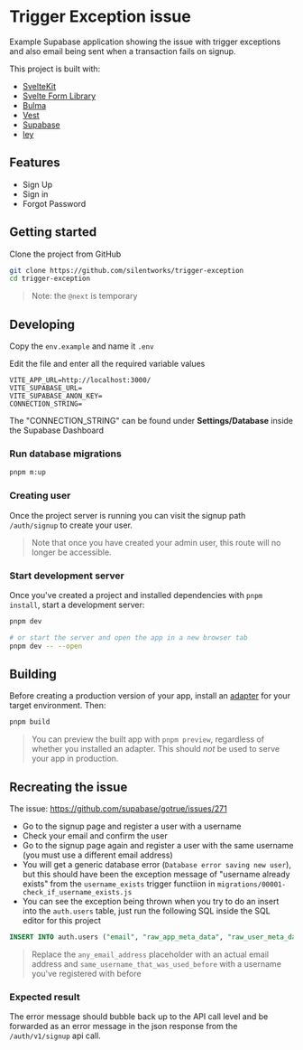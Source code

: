 # Trigger Exception issue

Example Supabase application showing the issue with trigger exceptions and also email being sent when a transaction fails on signup.

This project is built with:

- [SvelteKit](https://kit.svelte.dev/)
- [Svelte Form Library](https://github.com/tjinauyeung/svelte-forms-lib)
- [Bulma](https://bulma.io/)
- [Vest](https://vestjs.dev/)
- [Supabase](https://supabase.com/)
- [ley](https://github.com/lukeed/ley)

## Features

- Sign Up
- Sign in
- Forgot Password

## Getting started

Clone the project from GitHub

```sh
git clone https://github.com/silentworks/trigger-exception
cd trigger-exception
```

> Note: the `@next` is temporary

## Developing

Copy the `env.example` and name it `.env`

Edit the file and enter all the required variable values

```
VITE_APP_URL=http://localhost:3000/
VITE_SUPABASE_URL=
VITE_SUPABASE_ANON_KEY=
CONNECTION_STRING=
```

The "CONNECTION_STRING" can be found under **Settings/Database** inside the Supabase Dashboard

### Run database migrations

```sh
pnpm m:up
```

### Creating user

Once the project server is running you can visit the signup path `/auth/signup` to create your user.

> Note that once you have created your admin user, this route will no longer be accessible.

### Start development server

Once you've created a project and installed dependencies with `pnpm install`, start a development server:

```bash
pnpm dev

# or start the server and open the app in a new browser tab
pnpm dev -- --open
```

## Building

Before creating a production version of your app, install an [adapter](https://kit.svelte.dev/docs#adapters) for your target environment. Then:

```bash
pnpm build
```

> You can preview the built app with `pnpm preview`, regardless of whether you installed an adapter. This should _not_ be used to serve your app in production.

## Recreating the issue

The issue: https://github.com/supabase/gotrue/issues/271

- Go to the signup page and register a user with a username
- Check your email and confirm the user
- Go to the signup page again and register a user with the same username (you must use a different email address)
- You will get a generic database error (`Database error saving new user`), but this should have been the exception message of "username already exists" from the `username_exists` trigger functiion in `migrations/00001-check_if_username_exists.js`
- You can see the exception being thrown when you try to do an insert into the `auth.users` table, just run the following SQL inside the SQL editor for this project

```sql
INSERT INTO auth.users ("email", "raw_app_meta_data", "raw_user_meta_data") VALUES ('any_email_address', '{"provider": "email", "providers": ["email"]}', '{"username": "same_username_that_was_used_before", "full_name": "Testing"}');
```

> Replace the `any_email_address` placeholder with an actual email address and `same_username_that_was_used_before` with a username you've registered with before

### Expected result

The error message should bubble back up to the API call level and be forwarded as an error message in the json response from the `/auth/v1/signup` api call.
